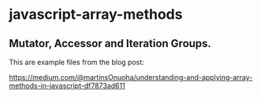 # javascript-array-methods
## Mutator, Accessor and Iteration Groups.

This are example files from the blog post: 

https://medium.com/@martinsOnuoha/understanding-and-applying-array-methods-in-javascript-df7873ad611


